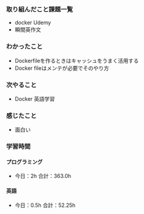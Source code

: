 ### 取り組んだこと課題一覧
- docker Udemy
- 瞬間英作文
### わかったこと
- Dockerfileを作るときはキャッシュをうまく活用する
- Docker fileはメンテが必要でそのやり方 
### 次やること
- Docker  英語学習
### 感じたこと
- 面白い
### 学習時間
#### プログラミング
- 今日：2h 合計：363.0h
#### 英語
- 今日：0.5h 合計：52.25h